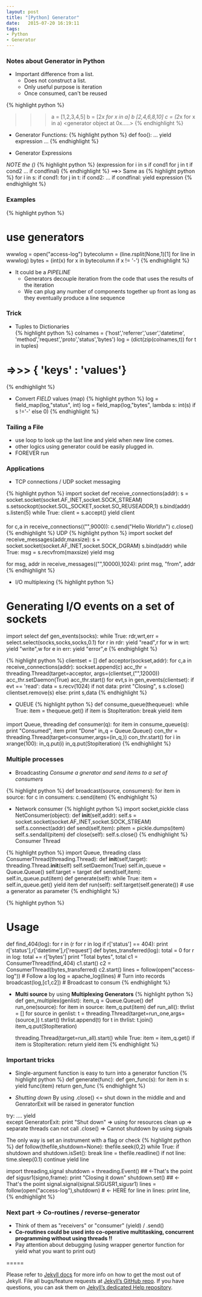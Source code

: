 ```yaml
---
layout: post
title: "[Python] Generator"
date:   2015-07-20 16:19:11
tags:
- Python
- Generator
---
```


### Notes about Generator in Python

* Important difference from a list.
  * Does not construct a list.
  * Only useful purpose is iteration
  * Once consumed, can't be reused

{% highlight python %}  
>>> a = [1,2,3,4,5]
>>> b = [2*x for x in a]
>>> b
[2,4,6,8,10]
>>> c = (2*x for x in a)
<generator object at 0x.....>
{% endhighlight %}

* Generator Functions:
{% highlight python %}
def foo():
    ...
    yield expression
    ...
{% endhighlight %}

* Generator Expressions

*NOTE the ()*
{% highlight python %}
(expression for i in s if cond1
            for j in t if cond2
            ...
            if condfinal)
{% endhighlight %}
==>> Same as
{% highlight python %}
for i in s:
    if cond1:
        for j in t:
            if cond2:
                ...
                if condfinal: yield expression
                {% endhighlight %}

### Examples
{% highlight python %}
# use generators
wwwlog = open("access-log")
bytecolumn = (line.rsplit(None,1)[1] for line in wwwlog)
bytes = (int(x) for x in bytecolumn if x != '-')
{% endhighlight %}
* It could be a *PIPELINE*
  * Generators decouple iteration from the code that uses the results of the iteration  
  * We can plug any number of components together up front as long as they eventually produce a line sequence

### Trick

* Tuples to Dictionaries  
{% highlight python %}
colnames = ('host','referrer','user','datetime',
'method','request','proto','status','bytes')
log = (dict(zip(colnames,t)) for t in tuples)
#  =>>> { 'keys' : 'values'}
{% endhighlight %}

* Convert *FIELD* values (map)
{% highlight python %}
log = field_map(log,"status", int)
log = field_map(log,"bytes",
        lambda s: int(s) if s !='-' else 0)
{% endhighlight %}

### Tailing a File
* use loop to look up the last line and yield when new line comes.
* other logics using generator could be easily plugged in.
* FOREVER run

### Applications
* TCP connections / UDP socket messaging

{% highlight python %}
import socket
def receive_connections(addr):
 s = socket.socket(socket.AF_INET,socket.SOCK_STREAM)
 s.setsockopt(socket.SOL_SOCKET,socket.SO_REUSEADDR,1)
 s.bind(addr)
 s.listen(5)
 while True:
 client = s.accept()
 yield client
####
for c,a in receive_connections(("",9000)):
 c.send("Hello World\n")
 c.close()
{% endhighlight %}
UDP
{% highlight python %}
import socket
def receive_messages(addr,maxsize):
 s = socket.socket(socket.AF_INET,socket.SOCK_DGRAM)
 s.bind(addr)
 while True:
 msg = s.recvfrom(maxsize)
 yield msg

for msg, addr in receive_messages(("",10000),1024):
 print msg, "from", addr
{% endhighlight %}

* I/O multiplexing
{% highlight python %}
# Generating I/O events on a set of sockets
import select
def gen_events(socks):
 while True:
 rdr,wrt,err = select.select(socks,socks,socks,0.1)
 for r in rdr:
    yield "read",r
 for w in wrt:
    yield "write",w
 for e in err:
    yield "error",e
{% endhighlight %}

{% highlight python %}
clientset = []
def acceptor(sockset,addr):
 for c,a in receive_connections(addr):
 sockset.append(c)
acc_thr = threading.Thread(target=acceptor,
 args=(clientset,("",12000))
acc_thr.setDaemon(True)
acc_thr.start()
for evt,s in gen_events(clientset):
 if evt == 'read':
 data = s.recv(1024)
 if not data:
 print "Closing", s
 s.close()
 clientset.remove(s)
 else:
 print s,data
{% endhighlight %}

* QUEUE
{% highlight python %}
def consume_queue(thequeue):
 while True:
 item = thequeue.get()
 if item is StopIteration: break
 yield item
####
import Queue, threading
def consumer(q):
 for item in consume_queue(q):
   print "Consumed", item
   print "Done"
in_q = Queue.Queue()
con_thr = threading.Thread(target=consumer,args=(in_q,))
con_thr.start()
for i in xrange(100):
  in_q.put(i)
in_q.put(StopIteration)
{% endhighlight %}

### Multiple processes
* Broadcasting
*Consume a gnerator and send items to a set of consumers*

{% highlight python %}
def broadcast(source, consumers):
 for item in source:
  for c in consumers:
   c.send(item)
{% endhighlight %}
* Network consumer
{% highlight python %}
import socket,pickle
class NetConsumer(object):
 def __init__(self,addr):
    self.s = socket.socket(socket.AF_INET,socket.SOCK_STREAM)
    self.s.connect(addr)
 def send(self,item):
    pitem = pickle.dumps(item)
    self.s.sendall(pitem)
 def close(self):
    self.s.close()
{% endhighlight %}
Consumer Thread

{% highlight python %}
import Queue, threading
class ConsumerThread(threading.Thread):
 def __init__(self,target):
    threading.Thread.__init__(self)
    self.setDaemon(True)
    self.in_queue = Queue.Queue()
    self.target = target
 def send(self,item):
    self.in_queue.put(item)
 def generate(self):
    while True:
        item = self.in_queue.get()
        yield item
 def run(self):
    self.target(self.generate())  # use a generator as parameter
{% endhighlight %}

{% highlight python %}
# Usage
def find_404(log):
 for r in (r for r in log if r['status'] == 404):
 print r['status'],r['datetime'],r['request']
def bytes_transferred(log):
 total = 0
 for r in log:
 total += r['bytes']
 print "Total bytes", total
c1 = ConsumerThread(find_404)
c1.start()
c2 = ConsumerThread(bytes_transferred)
c2.start()
lines = follow(open("access-log")) # Follow a log
log = apache_log(lines) # Turn into records
broadcast(log,[c1,c2]) # Broadcast to consum
{% endhighlight %}

* **Multi source**  by using **Multiplexing Generators**
{% highlight python %}
def gen_multiplex(genlist):
    item_q = Queue.Queue()
    def run_one(source):
        for item in source: item_q.put(item)
    def run_all():
        thrlist = []
        for source in genlist:
            t = threading.Thread(target=run_one,args=(source,))
            t.start()
            thrlist.append(t)
        for t in thrlist: t.join()
        item_q.put(StopIteration)

    threading.Thread(target=run_all).start()
    while True:
        item = item_q.get()
        if item is StopIteration: return
        yield item
{% endhighlight %}

### Important tricks

* Single-argument function is easy to turn into a generator function
{% highlight python %}
def generate(func):
 def gen_func(s):
    for item in s:
        yield func(item)
 return gen_func
{% endhighlight %}

* *Shutting down*
By using .close() <= shut down in the middle
and and GenratorExit will be raised in generator function

try: .... yield  
except GeneratorExit:
    print "Shut down"
=> using for resources clean up
=> separate threads can not call .close()
=> Cannot shutdown by using signals

The only way is set an instrument with a flag or check
{% highlight python %}
def follow(thefile,shutdown=None):
 thefile.seek(0,2)
 while True:
 if shutdown and shutdown.isSet(): break
 line = thefile.readline()
 if not line:
 time.sleep(0.1)
 continue
 yield line

import threading,signal
shutdown = threading.Event() ## <-That's the point
def sigusr1(signo,frame):
 print "Closing it down"
 shutdown.set()  ## <- That's the point
signal.signal(signal.SIGUSR1,sigusr1)
lines = follow(open("access-log"),shutdown)  # <- HERE
for line in lines:
 print line,
{% endhighlight %}


### Next part -> Co-routines / reverse-generator

* Think of them as "receivers" or "consumer"
(yield) / .send()  
* **Co-routines could be used into co-operative multitasking, concurrent programming without using threads !!**  
* Pay attention about debugging (using wrapper genertor function for yield what you want to print out)

=====

Please refer to [Jekyll docs][jekyll] for more info on how to get the most out of Jekyll. File all bugs/feature requests at [Jekyll’s GitHub repo][jekyll-gh]. If you have questions, you can ask them on [Jekyll’s dedicated Help repository][jekyll-help].

[jekyll]:      http://jekyllrb.com
[jekyll-gh]:   https://github.com/jekyll/jekyll
[jekyll-help]: https://github.com/jekyll/jekyll-help
